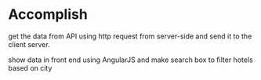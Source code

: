  # Accomplish
 get the data from API using http request from server-side and  send it to the client server.

 show data in front end using AngularJS and make search box to filter hotels based on city